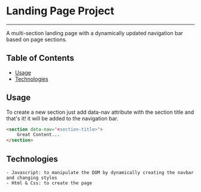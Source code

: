 # Landing Page Project  
----------
A multi-section landing page with a dynamically updated navigation bar based on page sections.

## Table of Contents

* [Usage](#usage)
* [Technologies](#technologies)

## Usage

To create a new section just add data-nav attribute with the section title
and that's it! it will be added to the navigation bar.

```html
<section data-nav="<section-title>">
    Great Content...
</section>
```
## Technologies
    - Javascript: to manipulate the DOM by dynamically creating the navbar and changing styles  
    - Html & Css: to create the page
